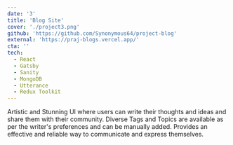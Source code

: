 ```yaml
---
date: '3'
title: 'Blog Site'
cover: './project3.png'
github: 'https://github.com/Synonymous64/project-blog'
external: 'https://praj-blogs.vercel.app/'
cta: ''
tech:
  - React
  - Gatsby
  - Sanity
  - MongoDB
  - Utterance
  - Redux Toolkit
---
```


Artistic and Stunning UI where users can write their thoughts and ideas and share them with their community. Diverse Tags and Topics are available as per the writer's preferences and can be manually added. Provides an effective and reliable way to communicate and express themselves.
